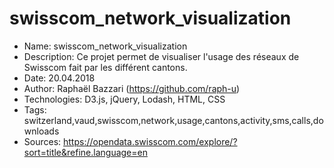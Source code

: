 # swisscom_network_visualization

  * Name: swisscom_network_visualization
  * Description: Ce projet permet de visualiser l'usage des réseaux de Swisscom fait par les différent cantons.
  * Date: 20.04.2018
  * Author: Raphaël Bazzari (https://github.com/raph-u)
  * Technologies: D3.js, jQuery, Lodash, HTML, CSS
  * Tags: switzerland,vaud,swisscom,network,usage,cantons,activity,sms,calls,downloads
  * Sources: https://opendata.swisscom.com/explore/?sort=title&refine.language=en
